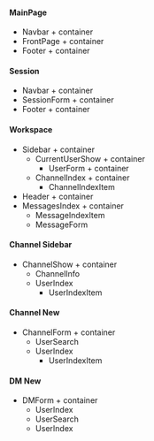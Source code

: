 
#### MainPage
* Navbar + container
* FrontPage + container
* Footer + container

#### Session
* Navbar + container
* SessionForm + container
* Footer + container

#### Workspace
* Sidebar + container
  * CurrentUserShow + container
    * UserForm + container
  * ChannelIndex + container
    * ChannelIndexItem
* Header + container
* MessagesIndex + container
  * MessageIndexItem
  * MessageForm

#### Channel Sidebar
* ChannelShow + container
  * ChannelInfo
  * UserIndex
    * UserIndexItem

#### Channel New
* ChannelForm + container
  * UserSearch
  * UserIndex
    * UserIndexItem

#### DM New
* DMForm + container
  * UserIndex
  * UserSearch
  * UserIndex
